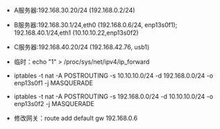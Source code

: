 - A服务器:192.168.30.20/24 (192.168.0.2/24)
- B服务器:192.168.30.1/24,eth0 (192.168.0.6/24, enp13s0f1);  192.168.40.1/24,eth1 (10.10.10.22,enp13s0f2)
- C服务器:192.168.40.20/24 (192.168.42.76, usb1)

- 临时：echo "1" > /proc/sys/net/ipv4/ip_forward
- iptables -t nat -A POSTROUTING -s 10.10.10.0/24 -d 192.168.0.0/24 -o enp13s0f1 -j MASQUERADE
- iptables -t nat -A POSTROUTING -s 192.168.0.0/24 -d 10.10.10.0/24 -o enp13s0f2 -j MASQUERADE

- 修改网关：route add default gw 192.168.0.6
